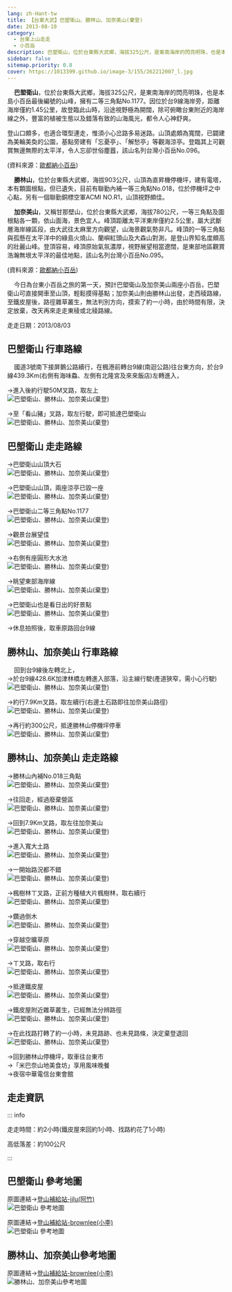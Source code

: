 ```yaml
---
lang: zh-Hant-tw
title: 【台東大武】巴塱衛山、勝林山、加奈美山(棄登)
date: 2013-08-10
category: 
  - 台東上山走走
  - 小百岳
description: 巴塱衛山，位於台東縣大武鄉，海拔325公尺，是東南海岸的閃亮明珠，也是本島小百岳最後編號的山峰。因位於台9線海岸旁，距離海岸僅約1.45公里，沿途視野極為開闊，除可俯瞰台東附近的海岸線之外，還有豐富的植被生態以及錯落有致的山海風光。登山口頗多，也適合環型連走，惟須小心岔路多易迷路。該山名列台灣小百岳No.096。
sidebar: false
sitemap.priority: 0.8
cover: https://1013399.github.io/image-3/155/262212007_l.jpg
---
```


    **巴塱衛山**，位於台東縣大武鄉，海拔325公尺，是東南海岸的閃亮明珠，也是本島小百岳最後編號的山峰，擁有二等三角點No.1177。因位於台9線海岸旁，距離海岸僅約1.45公里，故登臨此山時，沿途視野極為開闊，除可俯瞰台東附近的海岸線之外，豐富的植被生態以及錯落有致的山海風光，都令人心神舒爽。

登山口頗多，也適合環型連走，惟須小心岔路多易迷路。山頂處頗為寬闊，已闢建為美輪美奐的公園，基點旁建有「忘憂亭」、「解愁亭」等觀海涼亭。登臨其上可觀賞無邊無際的太平洋，令人忘卻世俗塵囂，該山名列台灣小百岳No.096。  

(資料來源：[歐都納小百岳](http://www.taiwan100mt.com/mountain.php?mountain=96))

<!-- more -->

    **勝林山**，位於台東縣大武鄉，海拔903公尺，山頂為直昇機停機坪，建有電塔，本有顆圖根點，但已遺失，目前有聯勤內補一等三角點No.018，位於停機坪之中心點，另有一個聯勤銅標空軍ACMI NO.R1，山頂視野頗佳。  

    **加奈美山**，又稱甘那壁山，位於台東縣大武鄉，海拔780公尺，一等三角點及圖根點各一顆，依山面海，景色宜人。峰頂距離太平洋東岸僅約2.5公里，屬大武斷層海岸線區段，由大武往太麻里方向觀望，山海景觀氣勢非凡。峰頂的一等三角點與孤懸在太平洋中的綠島火燒山、蘭嶼紅頭山及大森山對測，是登山界知名度頗高的壯麗山峰。登頂容易，峰頂原始氣氛濃厚，視野展望相當遼闊，是東部地區觀賞浩瀚無垠太平洋的最佳地點，該山名列台灣小百岳No.095。 

(資料來源：[歐都納小百岳](http://www.taiwan100mt.com/mountain.php?mountain=95))

    今日為台東小百岳之旅的第一天，預計巴塱衛山及加奈美山兩座小百岳，巴塱衛山可直接開車至山頂，輕鬆摸得基點；加奈美山則由勝林山出發，走西稜路線，至鐵皮屋後，路徑雜草叢生，無法判別方向，摸索了約一小時，由於時間有限，決定放棄，改天再來走走東稜或北稜路線。

走走日期：2013/08/03

## 巴塱衛山 行車路線  
    國道3號南下接屏鵝公路續行，在楓港前轉台9線(南迴公路)往台東方向，於台9線439.3Km(右側有海味鱻、左側有北隆宮及來來飯店)左轉進入，  

→進入後約行駛50M叉路，取左上  
![巴塱衛山、勝林山、加奈美山(棄登)](https://1013399.github.io/image-3/155/262230024_l.jpg)

→至「看山豬」叉路，取左行駛，即可抵達巴塱衛山  
![巴塱衛山、勝林山、加奈美山(棄登)](https://1013399.github.io/image-3/155/262212003_l.jpg)

## 巴塱衛山 走走路線
→巴塱衛山山頂大石  
![巴塱衛山、勝林山、加奈美山(棄登)](https://1013399.github.io/image-3/155/262212007_l.jpg)

→巴塱衛山山頂，兩座涼亭已毀一座  
![巴塱衛山、勝林山、加奈美山(棄登)](https://1013399.github.io/image-3/155/262212011_l.jpg)

→巴塱衛山二等三角點No.1177  
![巴塱衛山、勝林山、加奈美山(棄登)](https://1013399.github.io/image-3/155/262212014_l.jpg)

→觀景台展望佳  
![巴塱衛山、勝林山、加奈美山(棄登)](https://1013399.github.io/image-3/155/262212016_l.jpg)

→右側有座圓形大水池  
![巴塱衛山、勝林山、加奈美山(棄登)](https://1013399.github.io/image-3/155/262212020_l.jpg)

→眺望東部海岸線  
![巴塱衛山、勝林山、加奈美山(棄登)](https://1013399.github.io/image-3/155/262212022_l.jpg)

→巴塱衛山也是看日出的好景點  
![巴塱衛山、勝林山、加奈美山(棄登)](https://1013399.github.io/image-3/155/262212024_l.jpg)  

→休息拍照後，取車原路回台9線

## 勝林山、加奈美山 行車路線  
    回到台9線後左轉北上，  
→於台9線428.6K加津林橋左轉進入部落，沿主線行駛(產道狹窄，需小心行駛)  
![巴塱衛山、勝林山、加奈美山(棄登)](https://1013399.github.io/image-3/155/262212262_l.jpg)

→約行7.9Km叉路，取左續行(右邊土石路即往加奈美山路徑)  
![巴塱衛山、勝林山、加奈美山(棄登)](https://1013399.github.io/image-3/155/262212265_l.jpg)

→再行約300公尺，抵達勝林山停機坪停車  
![巴塱衛山、勝林山、加奈美山(棄登)](https://1013399.github.io/image-3/155/262212268_l.jpg)

## 勝林山、加奈美山 走走路線  
→勝林山內補No.018三角點  
![巴塱衛山、勝林山、加奈美山(棄登)](https://1013399.github.io/image-3/155/262212270_l.jpg)

→往回走，經過廢棄營區  
![巴塱衛山、勝林山、加奈美山(棄登)](https://1013399.github.io/image-3/155/262212275_l.jpg)

→回到7.9Km叉路，取左往加奈美山  
![巴塱衛山、勝林山、加奈美山(棄登)](https://1013399.github.io/image-3/155/262212279_l.jpg)

→進入寬大土路  
![巴塱衛山、勝林山、加奈美山(棄登)](https://1013399.github.io/image-3/155/262212284_l.jpg)

→一開始路況都不錯  
![巴塱衛山、勝林山、加奈美山(棄登)](https://1013399.github.io/image-3/155/262212288_l.jpg)

→楓樹林ㄒ叉路，正前方種植大片楓樹林，取右續行  
![巴塱衛山、勝林山、加奈美山(棄登)](https://1013399.github.io/image-3/155/262212291_l.jpg)

→鑽過倒木  
![巴塱衛山、勝林山、加奈美山(棄登)](https://1013399.github.io/image-3/155/262212294_l.jpg)

→穿越空曠草原  
![巴塱衛山、勝林山、加奈美山(棄登)](https://1013399.github.io/image-3/155/262212298_l.jpg)

→ㄒ叉路，取右行  
![巴塱衛山、勝林山、加奈美山(棄登)](https://1013399.github.io/image-3/155/262212302_l.jpg)

→抵達鐵皮屋  
![巴塱衛山、勝林山、加奈美山(棄登)](https://1013399.github.io/image-3/155/262212305_l.jpg)

→鐵皮屋附近雜草叢生，已經無法分辨路徑  
![巴塱衛山、勝林山、加奈美山(棄登)](https://1013399.github.io/image-3/155/262212260_l.jpg)

→在此找路打轉了約一小時，未見路跡、也未見路條，決定棄登退回  
![巴塱衛山、勝林山、加奈美山(棄登)](https://1013399.github.io/image-3/155/262212309_l.jpg)

→回到勝林山停機坪，取車往台東市  
→「米巴奈山地美食坊」享用風味晚餐  
→夜宿中華電信台東會館

## 走走資訊

::: info

走走時間：約2小時(鐵皮屋來回約1小時、找路約花了1小時)

高低落差：約100公尺

:::

## 巴塱衛山 參考地圖  
原圖連結→[登山補給站-jjlu(阿竹)](http://www.keepon.com.tw/DiscussLoad.aspx?code=314B5CF9AEC3A19113F6CAA6F539A662FC808003B7150A39)  
![巴塱衛山 參考地圖](https://1013399.github.io/image-3/155/262212143_l.jpg)

原圖連結→[登山補給站-brownlee(小李)](http://www.keepon.com.tw/DiscussLoad.aspx?code=314B5CF9AEC3A19113F6CAA6F539A66265D8DFE1D2F71B1D)  
![巴塱衛山 參考地圖](https://1013399.github.io/image-3/155/262212141_l.jpg)

## 勝林山、加奈美山參考地圖
原圖連結→[登山補給站-brownlee(小李)](http://www.keepon.com.tw/DiscussLoad.aspx?code=314B5CF9AEC3A19113F6CAA6F539A66211E38E442355F70A)  
![勝林山、加奈美山參考地圖](https://1013399.github.io/image-3/155/262212354_l.jpg)